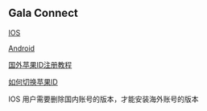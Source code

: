 ## Gala Connect
[IOS](https://itunes.apple.com/us/app/gala-connect/id1275406021?ls=1&mt=8)

[Android](https://github.com/galaconnect/android/raw/master/app.apk)

[国外苹果ID注册教程](https://wangejiba.com/342.html)

[如何切换苹果ID](https://wangejiba.com/486.html)

IOS 用户需要删除国内账号的版本，才能安装海外账号的版本
   

